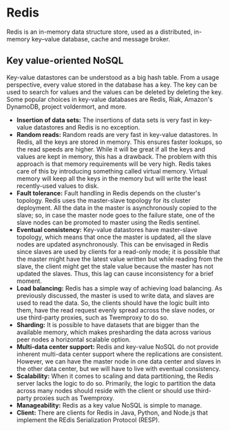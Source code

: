 # Redis

Redis is an in-memory data structure store, used as a distributed, in-memory key–value database, cache and message broker.


## Key value-oriented NoSQL

Key-value datastores can be understood as a big hash table. From a usage perspective, every value stored in the database has a key. The key can be used to search for values and the values can be deleted by deleting the key. Some popular choices in key-value databases are Redis, Riak, Amazon's DynamoDB, project voldermort, and more.

- **Insertion of data sets:** The insertions of data sets is very fast in key-value datastores and Redis is no exception.
- **Random reads:** Random reads are very fast in key-value datastores. In Redis, all the keys are stored in memory. This ensures faster lookups, so the read speeds are higher. While it will be great if all the keys and values are kept in memory, this has a drawback. The problem with this approach is that memory requirements will be very high. Redis takes care of this by introducing something called virtual memory. Virtual memory will keep all the keys in the memory but will write the least recently-used values to disk.
- **Fault tolerance:** Fault handling in Redis depends on the cluster's topology. Redis uses the master-slave topology for its cluster deployment. All the data in the master is asynchronously copied to the slave; so, in case the master node goes to the failure state, one of the slave nodes can be promoted to master using the Redis sentinel.
- **Eventual consistency:** Key-value datastores have master-slave topology, which means that once the master is updated, all the slave nodes are updated asynchronously. This can be envisaged in Redis since slaves are used by clients for a read-only mode; it is possible that the master might have the latest value written but while reading from the slave, the client might get the stale value because the master has not updated the slaves. Thus, this lag can cause inconsistency for a brief moment.
- **Load balancing:** Redis has a simple way of achieving load balancing. As previously discussed, the master is used to write data, and slaves are used to read the data. So, the clients should have the logic built into them, have the read request evenly spread across the slave nodes, or use third-party proxies, such as Twemproxy to do so.
- **Sharding:** It is possible to have datasets that are bigger than the available memory, which makes presharding the data across various peer nodes a horizontal scalable option.
- **Multi-data center support:** Redis and key-value NoSQL do not provide inherent multi-data center support where the replications are consistent. However, we can have the master node in one data center and slaves in the other data center, but we will have to live with eventual consistency.
- **Scalability:** When it comes to scaling and data partitioning, the Redis server lacks the logic to do so. Primarily, the logic to partition the data across many nodes should reside with the client or should use third-party proxies such as Twemproxy.
- **Manageability:** Redis as a key value NoSQL is simple to manage.
- **Client:** There are clients for Redis in Java, Python, and Node.js that implement the REdis Serialization Protocol (RESP).
